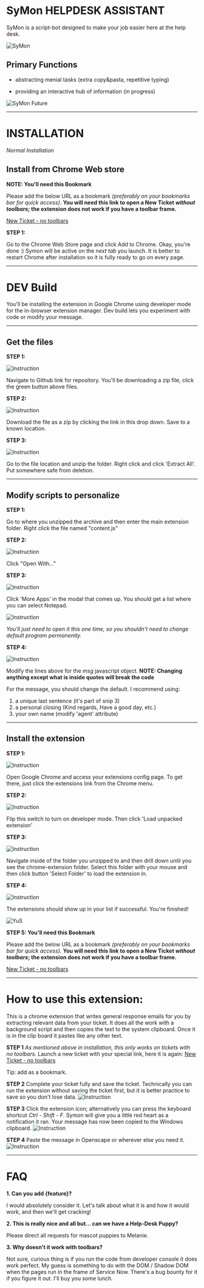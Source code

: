 SyMon HELPDESK ASSISTANT
=========================

SyMon is a script-bot designed to make your job easier here at the help
desk.

![SyMon](https://trello-attachments.s3.amazonaws.com/5b1306f4d11129badc44908f/600x450/461fd90a7180822e0108014a697c6c84/sym.png
"Simon Head")

Primary Functions
-----------------

- abstracting menial tasks (extra copy&pasta, repetitive typing)

- providing an interactive hub of information (in progress)

![SyMon
Future](https://trello-attachments.s3.amazonaws.com/5af9b61ed50e3e4a0307e804/5b1306f4d11129badc44908f/68a75eebc1ed27a20a7aed99db75406a/bannerSmoller.png
"future")

-----------

INSTALLATION
============

*Normal Installation*

Install from Chrome Web store
------------

**NOTE: You'll need this Bookmark**

Please add the below URL as a bookmark *(preferably on your bookmarks bar for quick access)*.
**You will need this link to open a New Ticket *without toolbars*; the extension does not work if you have a toolbar frame.**

[New Ticket - no toolbars](https://hfhs.service-now.com/incident.do?sys_id=-1&sysparm_stack=incident_list.do&sysparm_view=new_ticket&sysparm_query=active=true^EQ "New Ticket - without toolbars")

**STEP 1:**

Go to the Chrome Web Store page and click Add to Chrome. Okay, you're done :)
Symon will be active on the *next tab* you launch. It is better to restart Chrome after installation so it is fully ready to go on every page.

-----

DEV Build
===========

You'll be installing the extension in Google Chrome using developer mode for the in-browser extension manager. Dev build lets you experiment with code or modify your message.

----

Get the files
------------

**STEP 1:**

![Instruction](https://raw.githubusercontent.com/yoh786/sYmon/Documentation/documentationAssets/1-1.png)

Navigate to Github link for repository. You'll be downloading a zip file, click the green button above files.

**STEP 2:**

![Instruction](https://raw.githubusercontent.com/yoh786/sYmon/Documentation/documentationAssets/1-2.png)


Download the file as a zip by clicking the link in this drop down. Save to a known location.


**STEP 3:**

![Instruction](https://raw.githubusercontent.com/yoh786/sYmon/Documentation/documentationAssets/1-3.png)


Go to the file location and unzip the folder. Right click and click 'Extract All'. Put somewhere safe from deletion.

----

Modify scripts to personalize
------------

**STEP 1:**

Go to where you unzipped the archive and then enter the main extension folder.
Right click the file named "content.js"

**STEP 2:**

![Instruction](https://raw.githubusercontent.com/yoh786/sYmon/Documentation/documentationAssets/2-1.png)


Click "Open With..."


**STEP 3:**

![Instruction](https://raw.githubusercontent.com/yoh786/sYmon/Documentation/documentationAssets/2-2.png)


Click 'More Apps' in the modal that comes up. You should get a list where you can select Notepad.

![Instruction](https://raw.githubusercontent.com/yoh786/sYmon/Documentation/documentationAssets/2-3.png)


*You'll just need to open it this one time, so you shouldn't need to change default program permanently.*


**STEP 4:**

![Instruction](https://raw.githubusercontent.com/yoh786/sYmon/Documentation/documentationAssets/2-4.png)


Modify the lines above for the *msg* javascript object.
**NOTE: Changing anything except what is inside quotes will break the code**


For the message, you should change the default. I recommend using:

1. a unique last sentence (it's part of snip 3)
2. a personal closing (Kind regards, Have a good day, etc.)
3. your own name (modify 'agent' attribute)


----

Install the extension
------------

**STEP 1:**

![Instruction](https://raw.githubusercontent.com/yoh786/sYmon/Documentation/documentationAssets/3-1.png)


Open Google Chrome and access your extensions config page. To get there, just click the extensions link from the Chrome menu.

**STEP 2:**

![Instruction](https://raw.githubusercontent.com/yoh786/sYmon/Documentation/documentationAssets/3-2.png)


Flip this switch to turn on developer mode. Then click 'Load unpacked extension'

**STEP 3:**

![Instruction](https://raw.githubusercontent.com/yoh786/sYmon/Documentation/documentationAssets/3-3.png)


Navigate inside of the folder you unzipped to and then drill down until you see the chrome-extension folder.
Select this folder with your mouse and then click button 'Select Folder' to load the extension in.

**STEP 4:**

![Instruction](https://raw.githubusercontent.com/yoh786/sYmon/Documentation/documentationAssets/3-4.png)


The extensions should show up in your list if successful. You're finished!

![YuS](https://www.clareecho.ie/wp-content/uploads/2017/10/good-job-meme.jpg "Logo Title Text 1")


**STEP 5: You'll need this Bookmark**

Please add the below URL as a bookmark *(preferably on your bookmarks bar for quick access)*.
**You will need this link to open a New Ticket *without toolbars*; the extension does not work if you have a toolbar frame.**

[New Ticket - no toolbars](https://hfhs.service-now.com/incident.do?sys_id=-1&sysparm_stack=incident_list.do&sysparm_view=new_ticket&sysparm_query=active=true^EQ "New Ticket - without toolbars")

----------

How to use this extension:
======

This is a chrome extension that writes general response emails for you
by extracting relevant data from your ticket. It does all the work with a background script and then copies the text to the system clipboard.
Once it is in the clip board it pastes like any other text.

**STEP 1**
*As mentioned above in installation, this only works on tickets with no toolbars.* Launch a new ticket with your special link, here it is again:
[New Ticket - no toolbars](https://hfhs.service-now.com/incident.do?sys_id=-1&sysparm_stack=incident_list.do&sysparm_view=new_ticket&sysparm_query=active=true^EQ "New Ticket - without toolbars")

Tip: add as a bookmark.

**STEP 2**
Complete your ticket fully and save the ticket. Technically you can run the extension without saving the ticket first, but it is better practice to save so you don't lose data.
![Instruction](https://raw.githubusercontent.com/yoh786/sYmon/Documentation/documentationAssets/use1.png)

**STEP 3**
Click the extension icon; alternatively you can press the keyboard shortcut *Ctrl - Shift - F*.
Symon will give you a little red heart as a notification it ran. Your message has now been copied to the Windows clipboard.
![Instruction](https://raw.githubusercontent.com/yoh786/sYmon/Documentation/documentationAssets/use2.png)

**STEP 4**
Paste the message in Openscape or wherever else you need it.
![Instruction](https://raw.githubusercontent.com/yoh786/sYmon/Documentation/documentationAssets/use3.png)


-------------


FAQ
=====

**1. Can you add {feature}?**

I would absolutely consider it. Let's talk about what it is and
how it would work, and then we'll get cracking!


**2. This is really nice and all but... can we have a Help-Desk Puppy?**

Please direct all requests for mascot puppies to Melanie.

**3. Why doesn't it work with toolbars?**

Not sure, curious thing is if you run the code from developer console it does work perfect.
My guess is something to do with the DOM / Shadow DOM when the pages run in the frame of Service Now.
There's a bug bounty for it if you figure it out. I'll buy you some lunch.
